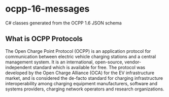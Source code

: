 # ocpp-16-messages
C# classes generated from the OCPP 1.6 JSON schema
## What is OCPP Protocols
The Open Charge Point Protocol (OCPP) is an application protocol for communication between electric vehicle charging stations and a central management system. It is an international, open-source, vendor-independent standard which is available for free.
The protocol was developed by the Open Charge Alliance (OCA) for the EV infrastructure market, and is considered the de-facto standard for charging infrastructure interoperability among charging equipment manufacturers, software and systems providers, charging network operators and research organizations.
